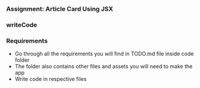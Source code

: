 ### Assignment: Article Card Using JSX

### writeCode

### Requirements
  - Go through all the requirements you will find in TODO.md file inside code folder
  - The folder also contains other files and assets you will need to make the app
  - Write code in respective files